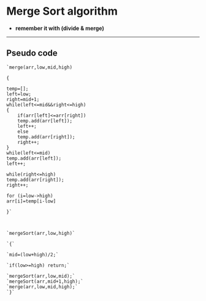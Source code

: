 # Merge Sort algorithm

- **remember it with (divide & merge)**


---

## Pseudo code

    `merge(arr,low,mid,high)

    {

    temp=[];
    left=low;
    right=mid+1;
    while(left<=mid&&right<=high)
    {
        if(arr[left]<=arr[right])
        temp.add(arr[left]);
        left++;
        else
        temp.add(arr[right]);
        right++;
    }
    while(left<=mid)
    temp.add(arr[left]);
    left++;

    while(right<=high)
    temp.add(arr[right]);
    right++;

    for (i=low->high)
    arr[i]=temp[i-low]

    }`



    `mergeSort(arr,low,high)`

    `{`

    `mid=(low+high)/2;`

    `if(low>=high) return;`

    `mergeSort(arr,low,mid);`
    `mergeSort(arr,mid+1,high);`
    `merge(arr,low,mid,high);` 
    `}`